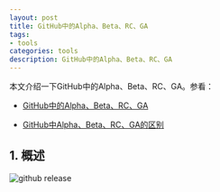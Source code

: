 ```yaml
---
layout: post
title: GitHub中的Alpha、Beta、RC、GA
tags:
- tools
categories: tools
description: GitHub中的Alpha、Beta、RC、GA
---
```



本文介绍一下GitHub中的Alpha、Beta、RC、GA。参看：

- [GitHub中的Alpha、Beta、RC、GA](https://blog.csdn.net/HelloWorld20161112/article/details/135436690)

- [GitHub中Alpha、Beta、RC、GA的区别](https://www.cnblogs.com/huzhengyu/p/13905129.html)


<!-- more -->

## 1. 概述

![github release](https://ivanzz1001.github.io/records/assets/img/tools/git-release-version.png)






<br />
<br />
<br />